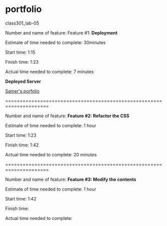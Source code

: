 # portfolio
class301_lab-05


Number and name of feature: Feature #1: **Deployment**

Estimate of time needed to complete: 30minutes

Start time: 1:15

Finish time: 1:23

Actual time needed to complete: 7 minutes

**Deployed Server**

[Samer's porfolio](https://portfolio-samer.herokuapp.com/)

=====================================================================


Number and name of feature: **Feature #2: Refactor the CSS**

Estimate of time needed to complete: 1 hour

Start time: 1:23

Finish time: 1:42

Actual time needed to complete: 20 minutes 


=====================================================================


Number and name of feature: **Feature #3: Modify the contents**

Estimate of time needed to complete: 1 hour

Start time: 1:42

Finish time: 

Actual time needed to complete: 